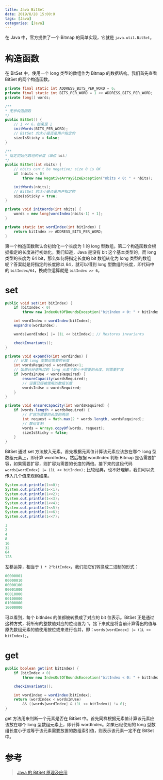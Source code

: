 ```yaml
---
title: Java BitSet
date: 2019/8/28 15:00:0
tags: [Java]
categories: [Java]
---
```

在 Java 中，官方提供了一个 Bitmap 的简单实现，它就是 `java.util.BitSet`。

<!--more-->

# 构造函数
在 BitSet 中，使用一个 long 类型的数组作为 Bitmap 的数据结构。我们首先查看 BitSet 的两个构造函数。

```java
private final static int ADDRESS_BITS_PER_WORD = 6;
private final static int BITS_PER_WORD = 1 << ADDRESS_BITS_PER_WORD;
private long[] words;

/**
* 无参构造函数
*/
public BitSet() {
    // 1 << 6，结果是 1
    initWords(BITS_PER_WORD);
    // BitSet 的大小是否是用户指定的
    sizeIsSticky = false;
}

/**
* 指定初始化数组的长度（单位 bit） 
*/
public BitSet(int nbits) {
    // nbits can't be negative; size 0 is OK
    if (nbits < 0)
        throw new NegativeArraySizeException("nbits < 0: " + nbits);

    initWords(nbits);
    // BitSet 的大小是否是用户指定的
    sizeIsSticky = true;
}

private void initWords(int nbits) {
    words = new long[wordIndex(nbits-1) + 1];
}

private static int wordIndex(int bitIndex) {
    return bitIndex >> ADDRESS_BITS_PER_WORD;
}
```

第一个构造函数默认会初始化一个长度为 1 的 long 型数组。第二个构造函数会根据指定的长度进行初始化。我们知道，Java 是没有 bit 这个基本类型的，而 long 类型的长度为 64 bit，那么如何将指定长度的 bit 数组转化为 long 类型的数组呢？答案就是将指定的长度除以 64，就可以得到 long 型数组的长度，即代码中的 `bitIndex/64`，换成位运算就是 `bitIndex >> 6`。

# set
```java
public void set(int bitIndex) {
    if (bitIndex < 0)
        throw new IndexOutOfBoundsException("bitIndex < 0: " + bitIndex);

    int wordIndex = wordIndex(bitIndex);
    expandTo(wordIndex);

    words[wordIndex] |= (1L << bitIndex); // Restores invariants

    checkInvariants();
}

private void expandTo(int wordIndex) {
    // 计算 long 型数组需要的长度
    int wordsRequired = wordIndex+1;
    // 如果已经使用过的 long 元素个数小于需要的长度，则需要扩容
    if (wordsInUse < wordsRequired) {
        ensureCapacity(wordsRequired);
        // 设置已经被使用的数组长度
        wordsInUse = wordsRequired;
    }
}

private void ensureCapacity(int wordsRequired) {
    if (words.length < wordsRequired) {
        // 扩容为需要的长度的两倍
        int request = Math.max(2 * words.length, wordsRequired);
        // 数组复制
        words = Arrays.copyOf(words, request);
        sizeIsSticky = false;
    }
}
```

BitSet 通过 set 方法放入元素。首先根据元素值计算该元素应该放在哪个 long 型数组元素上，即计算 wordIndex。然后根据 wordIndex 判断 Bitmap 是否需要扩容，如果需要扩容，则扩容为需要的长度的两倍。接下来的这段代码 `words[wordIndex] |= (1L << bitIndex);` 比较经典，也不好理解，我们可以先传入几个值来观察结果。

```java
System.out.println(1<<0);
System.out.println(1<<1);
System.out.println(1<<2);
System.out.println(1<<3);
System.out.println(1<<4);
System.out.println(1<<5);
System.out.println(1<<6);
System.out.println(1<<7);

1
2
4
8
16
32
64
128
```

左移运算，相当于 `1 * 2^bitIndex`，我们把它们转换成二进制的形式：

```java
00000001
00000010
00000100
00001000
00010000
00100000
01000000
10000000
```

可以看到，每个 bitIndex 的值都被转换成了对应的 bit 位表示。BitSet 正是通过这种方式，将所有的整数值对应的位设置为 1。接下来就是将当前计算得出的值与原先数组元素的值使用按位或来进行合并，即：`words[wordIndex] |= (1L << bitIndex);`。

# get
```java
public boolean get(int bitIndex) {
    if (bitIndex < 0)
        throw new IndexOutOfBoundsException("bitIndex < 0: " + bitIndex);

    checkInvariants();

    int wordIndex = wordIndex(bitIndex);
    return (wordIndex < wordsInUse)
        && ((words[wordIndex] & (1L << bitIndex)) != 0);
}
```

get 方法用来判断一个元素是否在 BitSet 中。首先同样根据元素值计算该元素应该放在哪个 long 型数组元素上，即计算 wordIndex。如果已经使用的 long 型数组长度小于或等于该元素需要放置的数组索引值，则表示该元素一定不在 BitSet 中。

# 参考
> [Java 的 BitSet 原理及应用](https://www.jianshu.com/p/4fbad3a6d253)